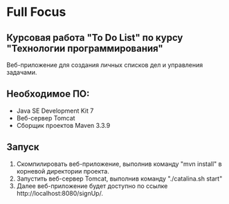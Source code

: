 # Full Focus

## Курсовая работа "To Do List" по курсу "Технологии программирования"

Веб-приложение для создания личных списков дел и управления задачами.

## Необходимое ПО:

- Java SE Development Kit 7
- Веб-сервер Tomcat
- Сборщик проектов Maven 3.3.9

## Запуск

1. Скомпилировать веб-приложение, выполнив команду "mvn install" в корневой директории проекта.
2. Запустить веб-сервер Tomcat, выполнив команду "./catalina.sh start"
3. Далее веб-приложение будет доступно по ссылке http://localhost:8080/signUp/.
